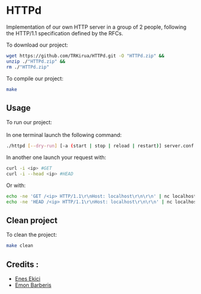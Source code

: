 # HTTPd
Implementation of our own HTTP server in a group of 2 people, following the HTTP/1.1 specification defined by the RFCs.

To download our project:
```bash
wget https://github.com/TRKirua/HTTPd.git -O "HTTPd.zip" &&
unzip ./"HTTPd.zip" &&
rm ./"HTTPd.zip"
```
To compile our project:
```bash
make
```

## Usage
To run our project:\
\
In one terminal launch the following command:
```bash
./httpd [--dry-run] [-a (start | stop | reload | restart)] server.conf
```

In another one launch your request with:
```bash
curl -i <ip> #GET
curl -i --head <ip> #HEAD
```

Or with:
```bash
echo -ne 'GET /<ip> HTTP/1.1\r\nHost: localhost\r\n\r\n' | nc localhost 4242 #GET
echo -ne 'HEAD /<ip> HTTP/1.1\r\nHost: localhost\r\n\r\n' | nc localhost 4242 #HEAD
```

## Clean project
To clean the project:
```bash
make clean
```

## Credits :
 * [Enes Ekici](https://github.com/TRKirua)
 * [Emon Barberis](https://github.com/EmonBar)
